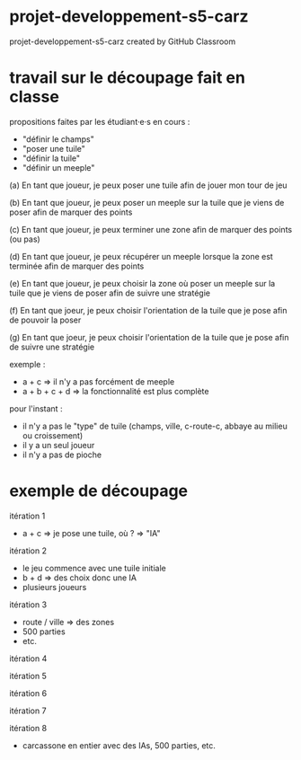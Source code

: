 # projet-developpement-s5-carz
projet-developpement-s5-carz created by GitHub Classroom

# travail sur le découpage fait en classe 

propositions faites par les étudiant·e·s en cours : 
- "définir le champs"
- "poser une tuile"
- "définir la tuile"
- "définir un meeple"

(a) En tant que joueur, je peux poser une tuile afin de jouer mon tour de jeu

(b) En tant que joueur, je peux poser un meeple sur la tuile que je viens de poser afin de marquer des points

(c) En tant que joueur, je peux terminer une zone afin de marquer des points (ou pas)

(d) En tant que joueur, je peux récupérer un meeple lorsque la zone est terminée afin de marquer des points

(e) En tant que joueur, je peux choisir la zone où poser un meeple sur la tuile que je viens de poser afin de suivre une stratégie

(f) En tant que joeur, je peux choisir l'orientation de la tuile que je pose afin de pouvoir la poser

(g) En tant que joeur, je peux choisir l'orientation de la tuile que je pose afin de suivre une stratégie


exemple : 
- a + c => il n'y a pas forcément de meeple
- a + b + c + d => la fonctionnalité est plus complète 

pour l'instant : 
- il n'y a pas le "type" de tuile (champs, ville, c-route-c, abbaye au milieu ou croissement)
- il y a un seul joueur
- il n'y a pas de pioche

# exemple de découpage 

itération 1
- a + c => je pose une tuile, où ? => "IA"

itération 2
- le jeu commence avec une tuile initiale
- b + d => des choix donc une IA
- plusieurs joueurs

itération 3
- route / ville => des zones
- 500 parties
- etc.

itération 4

itération 5

itération 6

itération 7

itération 8
- carcassone en entier avec des IAs, 500 parties, etc.
